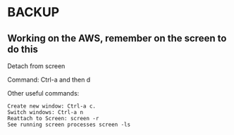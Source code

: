 # BACKUP


## Working on the AWS, remember on the screen to do this

Detach from screen

Command: Ctrl-a and then d

Other useful commands:

    Create new window: Ctrl-a c.
    Switch windows: Ctrl-a n
    Reattach to Screen: screen -r
    See running screen processes screen -ls
